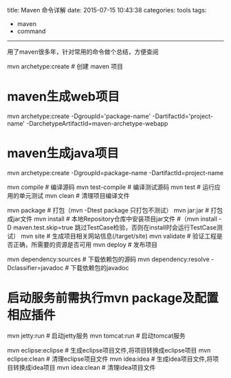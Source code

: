 title: Maven 命令详解
date: 2015-07-15 10:43:38
categories: tools 
tags:
  - maven
  - command
---
用了maven很多年，针对常用的命令做个总结，方便查阅

mvn archetype:create	# 创建 maven 项目

# maven生成web项目
mvn archetype:create -DgroupId='package-name' -DartifactId='project-name' -DarchetypeArtifactId=maven-archetype-webapp

# maven生成java项目
mvn archetype:create  -DgroupId=package-name  -DartifactId=project-name  

mvn compile		# 编译源码
mvn test-compile 	# 编译测试源码
mvn test 		# 运行应用的单元测试
mvn clean	# 清理项目编译文件

<!-- more -->

mvn package		# 打包（mvn -Dtest package     只打包不测试）
mvn jar:jar		# 打包成jar文件
mvn install		# 本地Repository仓库中安装项目jar文件
				#（mvn install -D maven.test.skip=true 跳过TestCase检验，否则在install时会运行TestCase测试）
mvn site	# 生成项目相关网站信息(/target/site)
mvn validate	# 验证工程是否正确，所需要的资源是否可用
mvn deploy		# 发布项目

mvn dependency:sources		# 下载依赖包的源码
mvn dependency:resolve -Dclassifier=javadoc		# 下载依赖包的javadoc

# 启动服务前需执行mvn package及配置相应插件
mvn jetty:run	# 启动jetty服务
mvn tomcat:run	# 启动tomcat服务


mvn eclipse:eclipse		# 生成eclipse项目文件,将项目转换成eclipse项目
mvn eclipse:clean		# 清理eclipse项目文件
mvn idea:idea		# 生成idea项目文件,将项目转换成idea项目
mvn idea:clean		# 清理idea项目文件